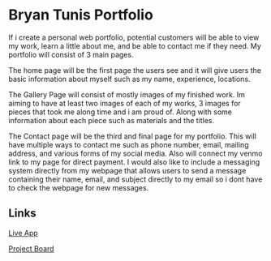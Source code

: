 # Bryan Tunis Portfolio
If i create a personal web portfolio, potential customers will be able to view my work, learn a little about me, and be able to contact me if they need.
My portfolio will consist of 3 main pages. 

The home page will be the first page the users see and it will give users the basic information about myself such as my name, experience, locations.

The Gallery Page will consist of mostly images of my finished work.  Im aiming to have at least two images of each of my works, 3 images for pieces that took me along time and i am proud of.  Along with some information about each piece such as materials and the titles.

The Contact page will be the third and final page for my portfolio.  This will have multiple ways to contact me such as phone number, email, mailing address, and various forms of my social media.  Also will connect my venmo link to my page for direct payment.  I would also like to include a messaging system directly from my webpage that allows users to send a message containing their name, email, and subject directly to my email so i dont have to check the webpage for new messages.

## Links

[Live App](https://repl.it)

[Project Board](../../projects/1)
